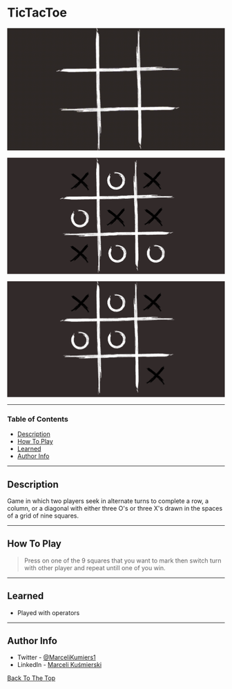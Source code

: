 # TicTacToe

![GIF](Docs/game.gif)

![1](Docs/Screenshot_1.png)

![2](Docs/Screenshot_2.png)



---

### Table of Contents


- [Description](#description)
- [How To Play](#how-to-use)
- [Learned](#learned)
- [Author Info](#author-info)

---

## Description
Game in which two players seek in alternate turns to complete a row, a column, or a diagonal with either three O's or three X's drawn in the spaces of a grid of nine squares.

---

## How To Play
> Press on one of the 9 squares that you want to mark then switch turn with other player and repeat untill one of you win.


---

## Learned 
- Played with operators 






---


## Author Info

- Twitter - [@MarceliKumiers1](https://twitter.com/MarceliKumiers1)
- LinkedIn - [Marceli Kuśmierski](https://www.linkedin.com/in/marceli-ku%C5%9Bmierski-321969165/)

[Back To The Top](#TicTacToe)
